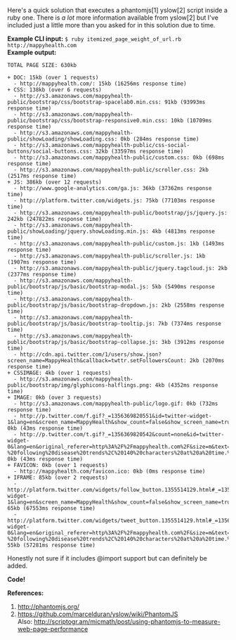 Here's a quick solution that executes a phantomjs[1] yslow[2] script inside a ruby one. There is _a lot_ more information available from yslow[2] but I've included just a little more than you asked for in this solution due to time.

**Example CLI input:** `$ ruby itemized_page_weight_of_url.rb http://mappyhealth.com`  
**Example output:**

    TOTAL PAGE SIZE: 630kb

    + DOC: 15kb (over 1 requests)
      - http://mappyhealth.com/: 15kb (16256ms response time)
    + CSS: 138kb (over 6 requests)
      - http://s3.amazonaws.com/mappyhealth-public/bootstrap/css/bootstrap-spacelab0.min.css: 91kb (93993ms response time)
      - http://s3.amazonaws.com/mappyhealth-public/bootstrap/css/bootstrap-responsive0.min.css: 10kb (10709ms response time)
      - http://s3.amazonaws.com/mappyhealth-public/showLoading/showLoading.css: 0kb (284ms response time)
      - http://s3.amazonaws.com/mappyhealth-public/css-social-buttons/social-buttons.css: 32kb (33597ms response time)
      - http://s3.amazonaws.com/mappyhealth-public/custom.css: 0kb (698ms response time)
      - http://s3.amazonaws.com/mappyhealth-public/scroller.css: 2kb (2517ms response time)
    + JS: 386kb (over 12 requests)
      - http://www.google-analytics.com/ga.js: 36kb (37362ms response time)
      - http://platform.twitter.com/widgets.js: 75kb (77103ms response time)
      - http://s3.amazonaws.com/mappyhealth-public/bootstrap/js/jquery.js: 242kb (247822ms response time)
      - http://s3.amazonaws.com/mappyhealth-public/showLoading/jquery.showLoading.min.js: 4kb (4813ms response time)
      - http://s3.amazonaws.com/mappyhealth-public/custom.js: 1kb (1493ms response time)
      - http://s3.amazonaws.com/mappyhealth-public/scroller.js: 1kb (1907ms response time)
      - http://s3.amazonaws.com/mappyhealth-public/jquery.tagcloud.js: 2kb (2377ms response time)
      - http://s3.amazonaws.com/mappyhealth-public/bootstrap/js/basic/bootstrap-modal.js: 5kb (5490ms response time)
      - http://s3.amazonaws.com/mappyhealth-public/bootstrap/js/basic/bootstrap-dropdown.js: 2kb (2558ms response time)
      - http://s3.amazonaws.com/mappyhealth-public/bootstrap/js/basic/bootstrap-tooltip.js: 7kb (7374ms response time)
      - http://s3.amazonaws.com/mappyhealth-public/bootstrap/js/basic/bootstrap-collapse.js: 3kb (3912ms response time)
      - http://cdn.api.twitter.com/1/users/show.json?screen_name=MappyHealth&callback=twttr.setFollowersCount: 2kb (2070ms response time)
    + CSSIMAGE: 4kb (over 1 requests)
      - http://s3.amazonaws.com/mappyhealth-public/bootstrap/img/glyphicons-halflings.png: 4kb (4352ms response time)
    + IMAGE: 0kb (over 3 requests)
      - http://s3.amazonaws.com/mappyhealth-public/logo.gif: 0kb (732ms response time)
      - http://p.twitter.com/f.gif?_=1356369820551&id=twitter-widget-1&lang=en&screen_name=MappyHealth&show_count=false&show_screen_name=true&size=m&twttr_variant=2.0&twttr_referrer=http%3A%2F%2Fmappyhealth.com%2F&twttr_widget=1&twttr_hask=0&twttr_li=0&twttr_pid=v3%3A1356369820120830106696393: 0kb (43ms response time)
      - http://p.twitter.com/t.gif?_=1356369820542&count=none&id=twitter-widget-0&lang=en&original_referer=http%3A%2F%2Fmappyhealth.com%2F&size=m&text=Check%20out%20%40MappyHealth%20-%20following%20disease%20trends%2C%20140%20characters%20at%20a%20time.%20%23NowTrending2012&url=http%3A%2F%2Fmappyhealth.com%2F&type=share&twttr_referrer=http%3A%2F%2Fmappyhealth.com%2F&twttr_widget=1&twttr_hask=0&twttr_li=0&twttr_pid=: 0kb (43ms response time)
    + FAVICON: 0kb (over 1 requests)
      - http://mappyhealth.com/favicon.ico: 0kb (0ms response time)
    + IFRAME: 85kb (over 2 requests)
      - http://platform.twitter.com/widgets/follow_button.1355514129.html#_=1356369820551&id=twitter-widget-1&lang=en&screen_name=MappyHealth&show_count=false&show_screen_name=true&size=m: 65kb (67553ms response time)
      - http://platform.twitter.com/widgets/tweet_button.1355514129.html#_=1356369820542&count=none&id=twitter-widget-0&lang=en&original_referer=http%3A%2F%2Fmappyhealth.com%2F&size=m&text=Check%20out%20%40MappyHealth%20-%20following%20disease%20trends%2C%20140%20characters%20at%20a%20time.%20%23NowTrending2012&url=http%3A%2F%2Fmappyhealth.com%2F: 55kb (57281ms response time)

Honestly not sure if it includes @import support but can definitely be added.

**Code!**


**References:**
1. http://phantomjs.org/  
2. https://github.com/marcelduran/yslow/wiki/PhantomJS  
Also: http://scriptogr.am/micmath/post/using-phantomjs-to-measure-web-page-performance  
